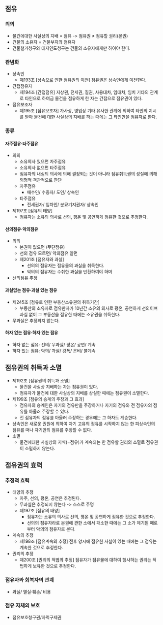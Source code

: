 ## 점유
### 의의
- 물건에대한 사실상의 지배 = 점유 -> 점유권 ≠ 점유할 권리(본권)
- 건물의 소유자 = 건물부지의 점유자
- 건물철거청구와 대지인도청구는 건물의 소유자에게만 하여야 한다.
### 관념화
- 상속인
    - 제193조 [상속으로 인한 점유권의 이전] 점유권은 상속인에게 이전한다.
- 간접점유자
    - 제194조 [간접점유] 지상권, 전세권, 질권, 사용대차, 임대차, 임치 기타의 관계로 타인으로 하여금 물건을 점유하게 한 자는 간접으로 점유권이 있다.
- 점유보조자 
    - 제195조 [점유보조자] 가사상, 영업상 기타 유사한 관계에 의하여 타인의 지시를 받아 물건에 대한 사실상의 지배를 하는 때에는 그 타인만을 점유자로 한다.
### 종류
#### 자주점유·타주점유
- 의의
    - 소유의사 있으면 자주점유
    - 소유의사 없으면 타주점유
    - 점유자의 내심의 의사에 의해 결정되는 것이 아니라 점유취득권의 성질에 의해 외형적·객관적으로 판단
    - 자주점유
        - 매수인/ 수증자/ 도인/ 상속인
    - 타주점유
        - 전세권자/ 임차인/ 분묘기지권자/ 상속인
- 제197조 [점유의 태양]
    - 점유자는 소유의 의사로 선의, 평온 및 공연하게 점유한 것으로 추정한다.
#### 선의점유·악의점유
- 의의
    - 본권이 없으면 (무단점유)
    - 선의 점유 모르면/ 악의점유 알면
    - 제201조 [점유자와 과실]
        - 선의의 점유자는 점유물의 과실을 취득한다.
        - 악의의 점유자는 수취한 과실을 반환하여야 하며
- 선의점유 추정
#### 과실없는 점유·과실 있는 점유
- 제245조 [점유로 인한 부동산소유권의 취득기간]
    - 부동산의 소유자로 점유한자가 10년간 소유의 의사로 평온, 공연하게 선의이며 과실 없이 그 부동산을 점유한 때에는 소유권을 취득한다.
- 무과실은 추정되지 않는다.
#### 하자 없는 점유·하자 있는 점유
- 하자 없는 점유: 선의/ 무과실/ 평온/ 공연/ 계속
- 하자 있는 점유: 악의/ 과실/ 강폭/ 은비/ 불계속
## 점유권의 취득과 소멸
- 제192조 [점유권의 취득과 소멸]
    - 물건을 사실상 지배하는 자는 점유권이 있다.
    - 점유자가 물건에 대한 사실상의 지배를 상실한 때에는 점유권이 소멸한다.
- 제199조 [점유의 승계의 주장과 그 효과]
    - 점유자의 승계인은 자기의 점유만을 주장하거나 자기의 점유와 전 점유자의 점유를 아울러 주장할 수 있다.
    - 전 점유자의 점유를 아울러 주장하는 경우에는 그 하자도 계승한다.
- 상속인은 새로운 권원에 의하여 자기 고유의 점유를 시작하지 않는 한 피상속인의 점유를 떠나 자기만의 점유를 주장할 수 없다.
- 소멸
    - 물건에대한 사실상의 지배(=점유)가 계속되는 한 점유할 권리의 소멸로 점유권이 소멸하지 않는다.
## 점유권의 효력
### 추정적 효력
- 태양의 추정
    - 자주, 선의, 평온, 공연은 추정된다.
    - 무과실은 추정되지 않는다 -> 스스로 주명
    - 제197조 [점유의 태양]
        - 점유자는 소유의 의사로 선의, 평온 및 공연하게 점유한 것으로 추정한다.
        - 선의의 점유자라로 본권에 관한 소에서 패소한 때에는 그 소가 제기된 때로부터 악의의 점유자로 본다.
- 계속의 추정
    - 제198조 [점유계속의 추정] 전후 양시에 점유한 사실이 있는 때에는 그 점유는 계속한 것으로 추정한다.
- 권리의 추정
    - 제200조 [권리의 적법의 추정] 점유자가 점유물에 대하여 행사하는 권리는 적법하게 보유한 것으로 추정한다.
### 점유자와 회복자의 관계
- 과실/ 멸실·훼손/ 비용
### 점유 자체의 보호
- 점유보호청구권/자력구제권